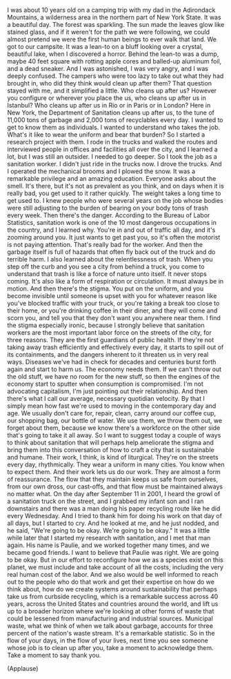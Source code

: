 
I was about 10 years old
on a camping trip with my dad
in the Adirondack Mountains, a wilderness area
in the northern part of New York State.
It was a beautiful day.
The forest was sparkling.
The sun made the leaves glow like stained glass,
and if it weren&#39;t for the path we were following,
we could almost pretend we were
the first human beings to ever walk that land.
We got to our campsite.
It was a lean-to on a bluff
looking over a crystal, beautiful lake,
when I discovered a horror.
Behind the lean-to was a dump,
maybe 40 feet square
with rotting apple cores
and balled-up aluminum foil,
and a dead sneaker.
And I was astonished,
I was very angry, and I was deeply confused.
The campers who were too lazy
to take out what they had brought in,
who did they think would clean up after them?
That question stayed with me,
and it simplified a little.
Who cleans up after us?
However you configure
or wherever you place the us,
who cleans up after us in Istanbul?
Who cleans up after us in Rio
or in Paris or in London?
Here in New York,
the Department of Sanitation cleans up after us,
to the tune of 11,000 tons of garbage
and 2,000 tons of recyclables every day.
I wanted to get to know them as individuals.
I wanted to understand who takes the job.
What&#39;s it like to wear the uniform
and bear that burden?
So I started a research project with them.
I rode in the trucks and walked the routes
and interviewed people in offices and facilities
all over the city,
and I learned a lot,
but I was still an outsider.
I needed to go deeper.
So I took the job as a sanitation worker.
I didn&#39;t just ride in the trucks now. I drove the trucks.
And I operated the mechanical brooms and I plowed the snow.
It was a remarkable privilege
and an amazing education.
Everyone asks about the smell.
It&#39;s there, but it&#39;s not as prevalent as you think,
and on days when it is really bad,
you get used to it rather quickly.
The weight takes a long time to get used to.
I knew people who were several years on the job
whose bodies were still adjusting to the burden
of bearing on your body
tons of trash every week.
Then there&#39;s the danger.
According to the Bureau of Labor Statistics,
sanitation work is one of the 10 most dangerous
occupations in the country,
and I learned why.
You&#39;re in and out of traffic all day,
and it&#39;s zooming around you.
It just wants to get past you, so it&#39;s often
the motorist is not paying attention.
That&#39;s really bad for the worker.
And then the garbage itself is full of hazards
that often fly back out of the truck
and do terrible harm.
I also learned about the relentlessness of trash.
When you step off the curb
and you see a city from behind a truck,
you come to understand that trash
is like a force of nature unto itself.
It never stops coming.
It&#39;s also like a form of respiration or circulation.
It must always be in motion.
And then there&#39;s the stigma.
You put on the uniform, and you become invisible
until someone is upset with you for whatever reason
like you&#39;ve blocked traffic with your truck,
or you&#39;re taking a break too close to their home,
or you&#39;re drinking coffee in their diner,
and they will come and scorn you,
and tell you that they don&#39;t want you anywhere near them.
I find the stigma especially ironic,
because I strongly believe that sanitation workers
are the most important labor force
on the streets of the city, for three reasons.
They are the first guardians of public health.
If they&#39;re not taking away trash
efficiently and effectively every day,
it starts to spill out of its containments,
and the dangers inherent to it threaten us
in very real ways.
Diseases we&#39;ve had in check for decades and centuries
burst forth again and start to harm us.
The economy needs them.
If we can&#39;t throw out the old stuff,
we have no room for the new stuff,
so then the engines of the economy
start to sputter when consumption is compromised.
I&#39;m not advocating capitalism, I&#39;m just pointing out their relationship.
And then there&#39;s what I call
our average, necessary quotidian velocity.
By that I simply mean
how fast we&#39;re used to moving
in the contemporary day and age.
We usually don&#39;t care for, repair, clean, carry around
our coffee cup, our shopping bag,
our bottle of water.
We use them, we throw them out, we forget about them,
because we know there&#39;s a workforce
on the other side that&#39;s going to take it all away.
So I want to suggest today a couple of ways
to think about sanitation that will perhaps help
ameliorate the stigma
and bring them into this conversation
of how to craft a city that is sustainable and humane.
Their work, I think, is kind of liturgical.
They&#39;re on the streets every day, rhythmically.
They wear a uniform in many cities.
You know when to expect them.
And their work lets us do our work.
They are almost a form of reassurance.
The flow that they maintain
keeps us safe from ourselves,
from our own dross, our cast-offs,
and that flow must be maintained always
no matter what.
On the day after September 11 in 2001,
I heard the growl of a sanitation truck on the street,
and I grabbed my infant son and I ran downstairs
and there was a man doing his paper recycling route
like he did every Wednesday.
And I tried to thank him for doing his work
on that day of all days,
but I started to cry.
And he looked at me,
and he just nodded, and he said,
&quot;We&#39;re going to be okay.
We&#39;re going to be okay.&quot;
It was a little while later that I started
my research with sanitation,
and I met that man again.
His name is Paulie, and we worked together many times,
and we became good friends.
I want to believe that Paulie was right.
We are going to be okay.
But in our effort to reconfigure
how we as a species exist on this planet,
we must include and take account of
all the costs, including the very real human cost
of the labor.
And we also would be well informed
to reach out to the people who do that work
and get their expertise
on how do we think about,
how do we create systems around sustainability
that perhaps take us from curbside recycling,
which is a remarkable success across 40 years,
across the United States and countries around the world,
and lift us up to a broader horizon
where we&#39;re looking at other forms of waste
that could be lessened
from manufacturing and industrial sources.
Municipal waste, what we think of when we talk about garbage,
accounts for three percent of the nation&#39;s waste stream.
It&#39;s a remarkable statistic.
So in the flow of your days,
in the flow of your lives,
next time you see someone whose job is
to clean up after you,
take a moment to acknowledge them.
Take a moment to say thank you.

(Applause)

